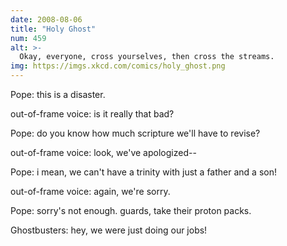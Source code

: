 ```yaml
---
date: 2008-08-06
title: "Holy Ghost"
num: 459
alt: >-
  Okay, everyone, cross yourselves, then cross the streams.
img: https://imgs.xkcd.com/comics/holy_ghost.png
---
```

Pope: this is a disaster.

out-of-frame voice: is it really that bad?

Pope: do you know how much scripture we'll have to revise?

out-of-frame voice: look, we've apologized--

Pope: i mean, we can't have a trinity with just a father and a son!

out-of-frame voice: again, we're sorry.

Pope: sorry's not enough. guards, take their proton packs.

Ghostbusters: hey, we were just doing our jobs!


